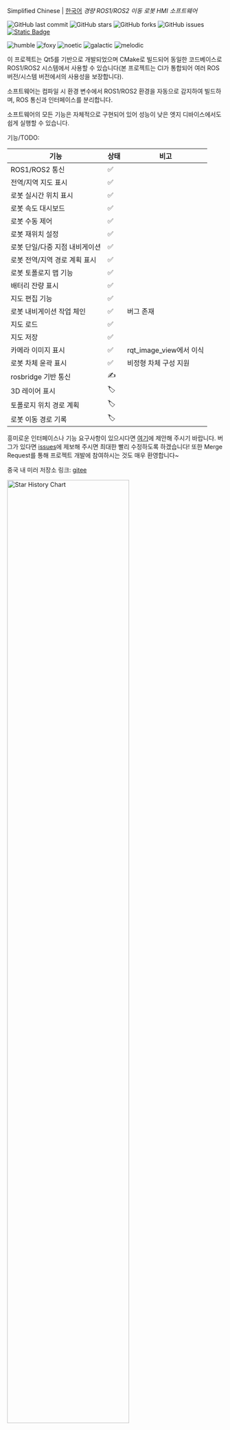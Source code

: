<!--
 * @Author: chengyangkj chengyangkj@qq.com
 * @Date: 2023-09-02 07:23:43
 * @LastEditors: chengyangkj chengyangkj@qq.com
 * @LastEditTime: 2023-10-06 14:03:03
 * @FilePath: /ROS2_Qt5_Gui_App/README.md
-->
Simplified Chinese | [한국어](./README_kr.md)
*경량 ROS1/ROS2 이동 로봇 HMI 소프트웨어*

![GitHub last commit](https://img.shields.io/github/last-commit/chengyangkj/Ros_Qt5_Gui_App?style=flat-square)
![GitHub stars](https://img.shields.io/github/stars/chengyangkj/Ros_Qt5_Gui_App?style=flat-square)
![GitHub forks](https://img.shields.io/github/forks/chengyangkj/Ros_Qt5_Gui_App?style=flat-square)
![GitHub issues](https://img.shields.io/github/issues/chengyangkj/Ros_Qt5_Gui_App?style=flat-square)
<a href="http://qm.qq.com/cgi-bin/qm/qr?_wv=1027&k=mvzoO6tJQtu0ZQYa_itHW7JrT0i4OCdK&authKey=exOT53pUpRG85mwuSMstWKbLlnrme%2FEuJE0Rt%2Fw6ONNvfHqftoWMay03mk1Qi7yv&noverify=0&group_code=797497206">
<img alt="Static Badge" src="https://img.shields.io/badge/QQ%e7%be%a4-797497206-purple">
</a>

![humble](https://github.com/chengyangkj/Ros_Qt5_Gui_App/actions/workflows/ros_humble_build.yaml/badge.svg)
![foxy](https://github.com/chengyangkj/Ros_Qt5_Gui_App/actions/workflows/ros_foxy_build.yaml/badge.svg)
![noetic](https://github.com/chengyangkj/Ros_Qt5_Gui_App/actions/workflows/ros_noetic_build.yaml/badge.svg)
![galactic](https://github.com/chengyangkj/Ros_Qt5_Gui_App/actions/workflows/ros_galactic_build.yaml/badge.svg)
![melodic](https://github.com/chengyangkj/Ros_Qt5_Gui_App/actions/workflows/ros_melodic_build.yaml/badge.svg)


<!-- 
<a href="https://www.bilibili.com/video/BV14h4y1w7TC">
<img alt="Static Badge" src="https://img.shields.io/badge/%E8%A7%86%E9%A2%91%E6%95%99%E7%A8%8B-208647">
</a>
<a href="https://www.bilibili.com/video/BV11h4y1y74H">
<img alt="Static Badge" src="https://img.shields.io/badge/Linux%E9%83%A8%E7%BD%B2%E8%A7%86%E9%A2%91-208647">
</a>
-->

이 프로젝트는 Qt5를 기반으로 개발되었으며 CMake로 빌드되어 동일한 코드베이스로 ROS1/ROS2 시스템에서 사용할 수 있습니다(본 프로젝트는 CI가 통합되어 여러 ROS 버전/시스템 버전에서의 사용성을 보장합니다).

소프트웨어는 컴파일 시 환경 변수에서 ROS1/ROS2 환경을 자동으로 감지하여 빌드하며, ROS 통신과 인터페이스를 분리합니다.

소프트웨어의 모든 기능은 자체적으로 구현되어 있어 성능이 낮은 엣지 디바이스에서도 쉽게 실행할 수 있습니다.

기능/TODO:

| 기능                          | 상태 | 비고                 |
| ---------------------------- | ---- | -------------------- |
| ROS1/ROS2 통신               | ✅    |                      |
| 전역/지역 지도 표시           | ✅    |                      |
| 로봇 실시간 위치 표시         | ✅    |                      |
| 로봇 속도 대시보드            | ✅    |                      |
| 로봇 수동 제어               | ✅    |                      |
| 로봇 재위치 설정             | ✅    |                      |
| 로봇 단일/다중 지점 내비게이션 | ✅    |                      |
| 로봇 전역/지역 경로 계획 표시  | ✅    |                      |
| 로봇 토폴로지 맵 기능         | ✅    |                      |
| 배터리 잔량 표시             | ✅    |                      |
| 지도 편집 기능               | ✅    |                      |
| 로봇 내비게이션 작업 체인     | ✅    | 버그 존재             |
| 지도 로드                    | ✅    |                      |
| 지도 저장                    | ✅    |                      |
| 카메라 이미지 표시           | ✅    | rqt_image_view에서 이식 |
| 로봇 차체 윤곽 표시          | ✅    | 비정형 차체 구성 지원   |
| rosbridge 기반 통신          | ✍    |                      |
| 3D 레이어 표시              | 🏷️    |                      |
| 토폴로지 위치 경로 계획      | 🏷️    |                      |
| 로봇 이동 경로 기록          | 🏷️    |                      |

흥미로운 인터페이스나 기능 요구사항이 있으시다면 [여기](https://github.com/chengyangkj/Ros_Qt5_Gui_App/issues/29)에 제안해 주시기 바랍니다. 버그가 있다면 [issues](https://github.com/chengyangkj/Ros_Qt5_Gui_App/issues)에 제보해 주시면 최대한 빨리 수정하도록 하겠습니다! 또한 Merge Request를 통해 프로젝트 개발에 참여하시는 것도 매우 환영합니다~

중국 내 미러 저장소 링크: [gitee](https://gitee.com/chengyangkj/Ros_Qt5_Gui_App)

  <picture>
    <source media="(prefers-color-scheme: dark)" srcset="https://api.star-history.com/svg?repos=chengyangkj/Ros_Qt5_Gui_App&type=Timeline&theme=dark" />
    <source media="(prefers-color-scheme: light)" srcset="https://api.star-history.com/svg?repos=chengyangkj/Ros_Qt5_Gui_App&type=Timeline" />
    <img alt="Star History Chart" src="https://api.star-history.com/svg?repos=chengyangkj/Ros_Qt5_Gui_App&type=Timeline" width="75%" />
  </picture>

# Start of Selection
*프로젝트 스크린샷*

![image.png](./doc/images/main.png)
 
![image.png](./doc/images/main.gif)

![mapping.png](./doc/images/mapping.gif)

플러터 기반의 ROS1/ROS2 크로스 플랫폼 모바일 로봇 인간-기계 상호작용 소프트웨어가 공식적으로 오픈 소스되었습니다:
![flutter.png](./doc/images/flutter.png)
필요하신 경우 [ROS_Flutter_Gui_App](https://github.com/chengyangkj/ROS_Flutter_Gui_App)로 이동해 주시기 바랍니다.

*목차*

<!-- TOC -->

- [一,Release 版本下载使用](#一release-版本下载使用)
- [二,编译](#二编译)
  - [1,环境安装](#1环境安装)
  - [2,克隆/下载本项目:](#2克隆下载本项目)
  - [3,编译项目](#3编译项目)
  - [4,运行项目](#4运行项目)
- [三,IDE配置说明(QtCreator/Vscode)](#三ide配置说明qtcreatorvscode)
    - [3.1 QtCreator打开项目教程](#31-qtcreator打开项目教程)
- [四,使用说明](#四使用说明)
  - [4.1,多机通信配置](#41多机通信配置)
  - [4.2,配置文件](#42配置文件)
  - [4.3,重定位位姿态发布](#43重定位位姿态发布)
  - [4.4,地图编辑](#44地图编辑)
    - [4.4.1 拓扑地图(机器人导航点设置)](#441-拓扑地图机器人导航点设置)
    - [4.4.2 橡皮擦](#442-橡皮擦)
    - [4.4.3 画笔](#443-画笔)
    - [4.4.4 线段绘制](#444-线段绘制)
    - [4.4.5 地图保存](#445-地图保存)
    - [4.4.6 地图加载](#446-地图加载)
  - [4.5,手动控制机器人](#45手动控制机器人)
  - [4.6,速度仪表盘](#46速度仪表盘)
  - [4.7,电池电量显示](#47电池电量显示)
  - [4.8 多点连续导航](#48-多点连续导航)
  - [4.9,相机图片显示](#49相机图片显示)
  - [4.10,机器人车身轮廓显示](#410机器人车身轮廓显示)
- [五,相关链接](#五相关链接)
- [六,相关教程及交流群](#六相关教程及交流群)

<!-- /TOC -->

# 一, Release 버전 다운로드 및 사용

소프트웨어를 단순히 사용하고 싶고 코드 구현을 이해할 필요가 없다면, 컴파일된 Release 버전을 다운로드하여 바로 사용할 수 있습니다.

Release 버전 사용 전제조건: ==시스템에 ROS 환경이 설치되어 있고 환경 변수에 source 되어 있어야 합니다==

이 저장소는 CI를 사용하여 각 플랫폼의 Release 버전을 자동 생성합니다(현재는 X86_64 버전만 제공, Arm 환경은 직접 컴파일 필요). 프로젝트의 [Release 페이지](https://github.com/chengyangkj/Ros_Qt5_Gui_App/releases)에서 해당 ROS 버전의 최신 Release를 다운로드하면 압축 해제 후 바로 사용할 수 있습니다.

사용 방법:
터미널에서 압축 해제된 폴더로 이동한 후 다음 명령어를 실행합니다:
```
sudo chmod a+x ./ros_qt5_gui_app
./ros_qt5_gui_app
```

# 2, 컴파일


>💡 注意，为了保证此项目同时兼容ROS1与ROS2，此项目不使用ROS1/ROS2的catkin_make/colcon构建系统进行够建，而是使用标准CMake进行构建，这也就意味着，本项目不会被ROS自动识别为功能包

[bilibili教程](https://www.bilibili.com/video/BV1ex4y1a7or/?vd_source=75c00cfe4b6a37d574e447ad1e864d29)

다음 가이드를 참조하여 이 프로젝트를 처음부터 구축/실행할 수 있습니다:

## 1,환경 설치 

일반적으로는 다음 기본 패키지만 설치하면 이 프로젝트를 컴파일할 수 있습니다:

```
sudo apt-get update
sudo apt-get install qtbase5-private-dev libqt5svg5-dev libsdl-image1.2-dev libsdl1.2-dev -y
```

만약 위의 설치 후에도 작동하지 않는다면, 다음 명령어를 실행하여 모든 종속성을 설치할 수 있습니다:

```
sudo apt-get install qtbase5-dev qt5-qmake qtbase5-dev-tools libqt5svg5-dev qtbase5-private-dev libeigen3-dev libgtest-dev libsdl-image1.2-dev libsdl1.2-dev -y
```

## 2,프로젝트 클론/다운로드:


```
mkdir -p ~/qt_ws
cd ~/qt_ws
git clone https://github.com/chengyangkj/Ros_Qt5_Gui_App
```

// 주의: GitHub에서 다운로드 속도가 느릴 경우, 아래 명령어를 사용하여 Gitee에서 가져올 수 있습니다.

```
git clone https://gitee.com/chengyangkj/Ros_Qt5_Gui_App

```


## 3, 프로젝트 컴파일

다음 명령어를 수동으로 실행하여 컴파일할 수 있습니다(환경 변수에 따라 자동으로 ROS1 또는 ROS2 환경을 인식합니다):

```
cd ~/qt_ws/ROS2_Qt5_Gui_App
mkdir -p build
cd build
cmake ..
make

```

또는 아래 스크립트를 실행하여 ROS 버전을 수동으로 지정하고 원클릭 컴파일을 수행할 수 있습니다:

```
cd ~/qt_ws/ROS2_Qt5_Gui_App

```
ROS1:

```
sh ./build_ros1.sh

```
ROS2:

```
sh ./build_ros2.sh
```

## 4, 프로젝트 실행
```
cd ~/qt_ws/ROS2_Qt5_Gui_App/build
./ros_qt5_gui_app

```


소프트웨어 구성 파일 경로(소프트웨어를 한 번 실행하면 실행 파일의 상대 경로에 자동으로 생성됩니다)

# 3. IDE 설정 설명(QtCreator/Vscode)

>💡 이 부분은 초보자를 위한 친절한 안내입니다. ROS/C++/Qt 숙련자라면 이 부분을 건너뛰어도 됩니다.

많은 ROS 초보자들이 Qt를 배울 때 IDE와 컴파일러의 차이를 이해하지 못하는 오해가 있습니다. QtCreator, VSCode, CLion 등은 모두 IDE([IDE란 무엇인가](https://www.zhihu.com/question/24833708))입니다.
IDE가 없어도 텍스트 편집기만으로도 코드를 작성할 수 있습니다(효율성이 낮고 코드 제안이 없음). 작성 후 make 명령어로 컴파일하면 됩니다.

실제로 Ubuntu 시스템에는 기본적으로 Qt 라이브러리가 포함되어 있습니다. 앞서 [3. 프로젝트 컴파일](#3프로젝트-컴파일)에서 보았듯이 QtCreator를 설치할 필요 없이 apt-get으로 시스템에 없는 Qt 라이브러리만 설치하면 정상적으로 컴파일할 수 있습니다.

물론 QtCreator를 설치할 때 일부 Qt 라이브러리도 함께 다운로드되지만, 이는 단순히 다운로드일 뿐입니다. 다운로드한 라이브러리를 환경 변수에 추가하지 않으면(보통 시스템 기본 Qt 라이브러리와 추가한 Qt 라이브러리 간의 충돌 문제를 처리해야 하므로 권장하지 않음), QtCreator를 다운로드했더라도 코드 컴파일 시에는 여전히 시스템 기본 라이브러리를 사용합니다.

그렇다면 왜 QtCreator를 추가로 다운로드해야 할까요?

(.ui), (.resource) 파일을 편집하기 위해 QtCreator가 필요하며, QtCreator는 코드 제안, 코드 이동 등의 기능도 제공합니다. 하지만 이러한 기능은 모든 IDE가 가지고 있으며, VSCode/CLion에 플러그인을 설치해도 이러한 기능을 구현할 수 있습니다. 다만 QtCreator가 자사 언어를 더 잘 지원하고 더 편리할 뿐입니다.

이 프로젝트의 모든 인터페이스는 코드에서 수동으로 생성됩니다. mainwindow.ui를 열어보면 아무것도 없는 것을 볼 수 있는데, 이는 모든 인터페이스가 코드로 동적 생성되어 추가되기 때문입니다.

본인의 프로젝트 개발 과정:
 - 시스템 Qt 라이브러리 사용, 필요한 Qt 라이브러리가 없는 경우 apt-get으로 설치
 - 모든 UI 인터페이스는 코드로 동적 생성하여 메인 윈도우에 추가, QtCreator 드래그 앤 드롭 생성 방식 미사용
 - 개발 IDE로 VSCode 사용, 기본 C/C++ 플러그인만 설치하여 코드 제안 기능 사용
 - 리소스 파일(.qrc) 편집이 필요한 경우 수동으로 QtCreator를 열어 qrc 파일 편집 후 저장
 - 컴파일은 터미널에서 make 명령어 사용
 - 실행은 터미널에서 ./ros_qt5_gui_app 명령어 사용

보시다시피 이 프로젝트는 리소스 파일을 편집할 때만 QtCreator가 필요합니다(일반적으로 이미지를 추가한 후에는 자주 편집하지 않음)

본인은 VSCode를 사용하여 개발했지만, QtCreator를 사용하여 개발하는 것을 선호하는 사용자를 위해 QtCreator로 이 프로젝트를 개발하는 방법을 소개하겠습니다:

### 3.1 QtCreator로 프로젝트 열기 튜토리얼

먼저 [3. 프로젝트 컴파일](#3프로젝트-컴파일)에 따라 프로젝트를 성공적으로 컴파일해야 합니다. 컴파일에 실패하면 QtCreator에서 프로젝트가 정상적으로 열리지 않습니다.

이 프로젝트는 표준 CMake 프로젝트이므로 QtCreator에서 CMake 프로젝트를 여는 방식으로 프로젝트 루트 디렉토리의 CMakeLists.txt를 열면 됩니다(ROS1/ROS2 구분 없음)

- 1.安装QtCreator

```
sudo apt-get install qtcreator

```
- 2.打开qtcreator

终端输入(必须终端打开):

```
qtcretor
```
打开后选择文件->打开文件或项目:

![image.png](./doc/images/qtcreator/step1.jpg)

接着选择项目==根目录==下的Cmakelist.txt文件,点击打开即可:

![image.png](./doc/images/qtcreator/step2.jpg)

接着会自动识别我们前面编译的build目录,选择config:

![image.png](./doc/images/qtcreator/step3.jpg)

项目成功展开,点击绿色三角形编译并运行:

![image.png](./doc/images/qtcreator/step4.jpg)

# 四,使用说明

## 4.1,多机通信配置

>💡  针对于ROS新手的温馨提示:此项配置,如果是单机使用即本软件运行在机器人身上,没有跨机器使用就不用配置，直接跳过即可.如果需要将本软件运行在自己的笔记本上,去连接远程的机器人的情况下需要进行配置


ROS1/ROS2的多机通信完全依赖ROS原生(环境变量添加ROS_MASTER_URI与ROS_IP/ROS_DOMAINID),不再由用户手动指定,减轻新手使用负担

ROS1:

配置参考：多机通讯教程[csdn 博客](https://blog.csdn.net/qq_38441692/article/details/98205852)

ROS2:

环境变量多机配置相同的ROS_DOMAINID

## 4.2,配置文件

第一次运行后，会在可执行程序同级目录生成config.json,修改此配置文件即可(需要注意Json格式),修改后重启生效,具体配置说明详见各功能的配置说明


## 4.3,重定位位姿态发布

程序可以拖动式的设置机器人初始位置（重定位）,相对于Rviz,拖动时可以实时查看激光匹配情况,重定位更加精准(左键按住拖动,右键旋转方向)

![image.png](./doc/images/reloc.png)

![image.png](./doc/images/reloc.gif)

注意:如果设置无效,需要检查config.json中设置：

```
{
      "display_name": "Reloc",
      "topic": "/initialpose",
      "enable": true
}
```
为自己机器人监听的重定位Topic名称


## 4.4,地图编辑

程序支持地图编辑功能:

![image.png](./doc/images/edit_map.png)
![image.png](./doc/images/edit_map2.png)

### 4.4.1 拓扑地图(机器人导航点设置)
并且程序支持拓扑地图功能,可以拖动式的设置机器人导航目标点（导航）使用gif说明如下:

![image.png](./doc/images/set_nav_goal.gif)

注意:如果导航点位发布无响应设置无效,需要检查config.json中设置：

```
{
      "display_name": "NavGoal",
      "topic": "/move_base_simple/goal",
      "enable": true
}
```
为自己机器人监听的导航目标点Topic名称

### 4.4.2 橡皮擦

点击橡皮擦后,可以擦除地图中的障碍物,使用gif说明如下:
![image.png](./doc/images/erase.gif)

### 4.4.3 画笔
画笔功能
![image.png](./doc/images/pencil.gif)

### 4.4.4 线段绘制
线段绘制
![image.png](./doc/images/draw_line.gif)

### 4.4.5 地图保存

地图编辑完成后并不会自动保存,需要点击保存按钮,保存地图到指定文件夹,如果需要在ROS中使用，需要将该地图替换到自己对应导航包的map中

目前保存地图有如下:

- *.pgm 图片数据
- *.yaml 地图描述文件
- *.topology 程序自定义的拓扑地图 保存了点位等信息

![image.png](./doc/images/save_map.png)

### 4.4.6 地图加载

地图加载同理 用户选择对应的PGM地图文件即可加载，并进行编辑

## 4.5,手动控制机器人

软件支持发布实时速度到底盘:

![image.png](./doc/images/manual_control.jpg)

对应按钮上的文字，可以由键盘对应按钮同步调用

注意:如果设置无效,需要检查config.json中设置：

```
{
      "display_name": "Speed",
      "topic": "/cmd_vel",
      "enable": true
}

```
为实际机器人监听的速度控制话题

## 4.6,速度仪表盘

软件支持实时显示机器人速度:

![image.png](./doc/images/speed_dashboard.jpg)

注意:如果设置无效,需要检查config.json中设置：

```
{
      "display_name": "Odometry",
      "topic": "/odom",
      "enable": true
}
```

为机器人时机发布的里程计话题

## 4.7,电池电量显示

软件支持实时显示机器人电量,在配置中配置话题名，电池电量的Topic类型为:sensor_msgs::BatteryState

```
{
      "display_name": "Battery",
      "topic": "/battery",
      "enable": true
}
```
![image.png](./doc/images/battery_state.png)

## 4.8 多点连续导航

软件支持多点连续导航,使用方法如下:

![image.png](./doc/images/multi_nav.png)

点击Start Task Chain即可开始任务:

![image.png](./doc/images/main.gif)

## 4.9,相机图片显示

软件支持实时显示机器人相机图片,在配置中配置话题名及location:

```
  "images": [ ], //图片列表 支持多路 配置后自动创建界面

```

软件移植了rqt image view的图片显示功能,支持实时显示多路机器人相机图片,在配置中配置话题名

配置demo:

```

  "images": [
    {
      "location": "front",
      "topic": "/camera/rgb/image_raw",
      "enable": true
    },
    {
      "location": "front/depth",
      "topic": "/camera/depth/image_raw",
      "enable": true
    }
  ],

```

![image.png](./doc/images/show_image.png)

![image.png](./doc/images/show_image.gif)


## 4.10,机器人车身轮廓显示

车身尺寸位于配置:"robot_shape_config":

``` 

  "robot_shape_config": {
    "shaped_points": [],  //轮廓点
    "is_ellipse": false,  //轮廓是否为椭圆
    "color": "0x0000FF",   //轮廓填充颜色
    "opacity": 0.5     //轮廓透明度
  }

```

配置前，首先需要以车中心为原点，使用如下坐标系计算车身轮廓的每个点(单位m)，支持异形车身:

```

                    ^x
                    |
                    |
                    |
          (0.5,0.5) |     (0.5,-0.5)
            +---------------+
            |       |       |
            |       |       |
            |       |       |
<----------------------------------------+
y           |       |       |
            |       |       |
            |       |       |
            |       |       |
            +---------------+
        (-0.5,0.5)  |       (-0.5,-0.5)
                    |
                    |


```

随意找一个点作为起始点,按照顺时针,依次填下每个点

配置demo:

- 1m*1m车身:

```
  "robot_shape_config": {
    "shaped_points": [
      {
        "x": 0.5,
        "y": 0.5
      },
      {
        "x": 0.5,
        "y": -0.5
      },
      {
        "x": -0.5,
        "y": -0.5
      },
      {
        "x": -0.5,
        "y": 0.5
      }
    ],
    "is_ellipse": false,
    "color": "0x00000FF",
    "opacity": 0.5
  }

```

![image.png](./doc/images/shape1.png)

- 1m*1m 圆形车身:

is_ellipse=true

```
  "robot_shape_config": {
    "shaped_points": [
      {
        "x": 0.5,
        "y": 0.5
      },
      {
        "x": 0.5,
        "y": -0.5
      },
      {
        "x": -0.5,
        "y": -0.5
      },
      {
        "x": -0.5,
        "y": 0.5
      }
    ],
    "is_ellipse": true,
    "color": "0x00000FF",
    "opacity": 0.5
  }

```
![image.png](./doc/images/shape_cicle.png)

- 异形车身:
  
```
  "robot_shape_config": {
    "shaped_points": [
      {
        "x": 0.5,
        "y": 0.5
      },
      {
        "x": 1,
        "y": 0
      },
      {
        "x": 0.5,
        "y": -0.5
      },
      {
        "x": -0.5,
        "y": -0.5
      },
      {
        "x": -0.5,
        "y": 0.5
      }
    ],
    "is_ellipse": false,
    "color": "0x00000FF",
    "opacity": 0.5
  }

```

![image.png](./doc/images/shape2.png)

# 五,相关链接


| 链接名                                                                             | 支持平台                  | 功能                                                                                                   |
| ---------------------------------------------------------------------------------- | ------------------------- | ------------------------------------------------------------------------------------------------------ |
| [master](https://github.com/chengyangkj/Ros_Qt5_Gui_App/tree/master)               | Win10 Ubuntu              | ROS + QWidget + QGraphicsview自绘制可视化界面显示                                                      |
| [qml_hmi](https://github.com/chengyangkj/Ros_Qt5_Gui_App/tree/qml_hmi)             | Win10 Ubuntu              | ROS + QML + C++混合编程，qml自绘制地图，激光雷达可视化显示等demo                                       |
| [simple](https://github.com/chengyangkj/Ros_Qt5_Gui_App/tree/simple)               | Win10 Ubuntu              | ROS + QWidget + Librviz进行可视化显示，为《ROS人机交互软件开发》系列课程中实现的版本，CSDN博客例程版本 |
| [rviz_tree](https://github.com/chengyangkj/Ros_Qt5_Gui_App/tree/rviz_tree)         | Win10 Ubuntu              | ROS + QWidget + Librviz原生图层Api实现图层管理，不需手动创建图层                                       |
| [ros_qt_demo](https://github.com/chengyangkj/Ros_Qt5_Gui_App/tree/ros_qt_demo)     | Win10 Ubuntu              | cakin_create_qt_pkg 创建的原始包，cmakelist.txt已配置好改为qt5，可以直接编译运行                       |
| [ros2_qt_demo](https://github.com/chengyangkj/ros2_qt_demo)                        | ROS2                      | 在ROS2平台上运行的qt demo包，cmakelist.txt已配置好改为qt5，可以直接colcon build 编译使用               |
| [ROS2_Qt5_Gui_App](https://github.com/chengyangkj/ROS2_Qt5_Gui_App)                | ROS2                      | 与本仓库代码完全相同/停止维护                                                                          |
| [Flutter App](https://github.com/chengyangkj/Ros_Qt5_Gui_App/tree/ros_flutter_app) | 基于flutter实现多平台运行 | 逐步推进.....                                                                                          |


# 六,相关教程及交流群

 **本系列教程文章专栏:**

[ROS机器人GUI程序开发](https://blog.csdn.net/qq_38441692/category_9863968.html)
[ROS2 Qt21天训练营(关注古月学院,不定期开营)](https://class.guyuehome.com/)
 **本系列课程已上线古月学院，欢迎感兴趣的小伙伴订阅：**

 1. [ROS Qt开发环境搭建以及基础知识介绍](https://class.guyuehome.com/detail/p_5eba414d58533_Uh4XTbPi/6)
 2. [ROS人机交互软件的界面开发](https://class.guyuehome.com/detail/p_5ec490a8d7bd7_b7ucPqUs/6)
 3. [ROS Rviz组件开发方法](https://class.guyuehome.com/detail/p_5edf2d27a1942_foy4nqci/6)
 4. [如何实现ROS windows人机交互软件](https://class.guyuehome.com/detail/p_5fc5ab97e4b04db7c091f475/6)
 
![在这里插入图片描述](https://img-blog.csdnimg.cn/20200612194143186.png?x-oss-process=image/watermark,type_ZmFuZ3poZW5naGVpdGk,shadow_10,text_aHR0cHM6Ly9ibG9nLmNzZG4ubmV0L3FxXzM4NDQxNjky,size_16,color_FFFFFF,t_70)

**开发交流QQ群：** 797497206
